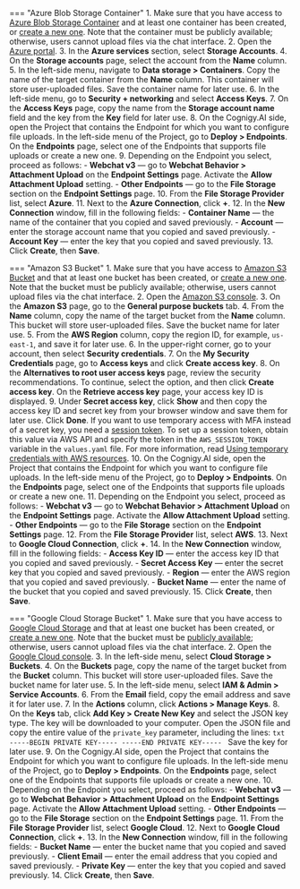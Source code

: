 

=== "Azure Blob Storage Container"
    1. Make sure that you have access to [Azure Blob Storage Container](https://learn.microsoft.com/en-us/azure/storage/blobs/storage-blobs-introduction) and at least one container has been created, or [create a new one](https://learn.microsoft.com/en-us/azure/storage/blobs/storage-quickstart-blobs-portal#create-a-container). Note that the container must be publicly available; otherwise, users cannot upload files via the chat interface.
    2. Open the [Azure portal](https://portal.azure.com/#home). 
    3. In the **Azure services** section, select **Storage Accounts**.
    4. On the **Storage accounts** page, select the account from the **Name** column.
    5. In the left-side menu, navigate to **Data storage > Containers**. Copy the name of the target container from the **Name** column. This container will store user-uploaded files. Save the container name for later use.
    6. In the left-side menu, go to **Security + networking** and select **Access Keys**. 
    7. On the **Access Keys** page, copy the name from the **Storage account name** field and the key from the **Key** field for later use. 
    8. On the Cognigy.AI side, open the Project that contains the Endpoint for which you want to configure file uploads. In the left-side menu of the Project, go to **Deploy > Endpoints**. On the **Endpoints** page, select one of the Endpoints that supports file uploads or create a new one.
    9. Depending on the Endpoint you select, proceed as follows:
        - **Webchat v3** — go to **Webchat Behavior > Attachment Upload** on the **Endpoint Settings** page. Activate the **Allow Attachment Upload** setting.
        - **Other Endpoints** — go to the **File Storage** section on the **Endpoint Settings** page.
    10. From the **File Storage Provider** list, select **Azure**. 
    11. Next to the **Azure Connection**, click **+**. 
    12. In the **New Connection** window, fill in the following fields:
        - **Container Name** — the name of the container that you copied and saved previously.
        - **Account** — enter the storage account name that you copied and saved previously.
        - **Account Key** — enter the key that you copied and saved previously.
    13. Click **Create**, then **Save**.

=== "Amazon S3 Bucket"
    1. Make sure that you have access to [Amazon S3 Bucket](https://docs.aws.amazon.com/AmazonS3/latest/userguide/Welcome.html) and that at least one bucket has been created, or [create a new one](https://docs.aws.amazon.com/AmazonS3/latest/userguide/create-bucket-overview.html). Note that the bucket must be publicly available; otherwise, users cannot upload files via the chat interface.
    2. Open the [Amazon S3 console](https://console.aws.amazon.com/s3/).
    3. On the **Amazon S3** page, go to the **General purpose buckets** tab.
    4. From the **Name** column, copy the name of the target bucket from the **Name** column. This bucket will store user-uploaded files. Save the bucket name for later use.
    5. From the **AWS Region** column, copy the region ID, for example, `us-east-1`, and save it for later use.
    6. In the upper-right corner, go to your account, then select **Security credentials**.
    7. On the **My Security Credentials** page, go to **Access keys** and click **Create access key**.
    8. On the **Alternatives to root user access keys** page, review the security recommendations. To continue, select the option, and then click **Create access key**. On the **Retrieve access key** page, your access key ID is displayed.
    9. Under **Secret access key**, click **Show** and then copy the access key ID and secret key from your browser window and save them for later use. Click **Done**. If you want to use temporary access with MFA instead of a secret key, you need a [session token](https://docs.aws.amazon.com/STS/latest/APIReference/API_GetSessionToken.html#:~:text=Returns%20a%20set%20of%20temporary,key%2C%20and%20a%20security%20token). To set up a session token, obtain this value via AWS API and specify the token in the `AWS_SESSION_TOKEN` variable in the `values.yaml` file. For more information, read [Using temporary credentials with AWS resources](https://docs.aws.amazon.com/IAM/latest/UserGuide/id_credentials_temp_use-resources.html). 
    10. On the Cognigy.AI side, open the Project that contains the Endpoint for which you want to configure file uploads. In the left-side menu of the Project, go to **Deploy > Endpoints**. On the **Endpoints** page, select one of the Endpoints that supports file uploads or create a new one.
    11. Depending on the Endpoint you select, proceed as follows:
        - **Webchat v3** — go to **Webchat Behavior > Attachment Upload** on the **Endpoint Settings** page. Activate the **Allow Attachment Upload** setting.
        - **Other Endpoints** — go to the **File Storage** section on the **Endpoint Settings** page.
    12. From the **File Storage Provider** list, select **AWS**. 
    13. Next to **Google Cloud Connection**, click **+**.
    14. In the **New Connection** window, fill in the following fields:
        - **Access Key ID** — enter the access key ID that you copied and saved previously.
        - **Secret Access Key** — enter the secret key that you copied and saved previously.
        - **Region** — enter the AWS region that you copied and saved previously.
        - **Bucket Name** — enter the name of the bucket that you copied and saved previously.
    15. Click **Create**, then **Save**.

=== "Google Cloud Storage Bucket"
    1. Make sure that you have access to [Google Cloud Storage](https://cloud.google.com/storage/docs/) and that at least one bucket has been created, or [create a new one](https://cloud.google.com/storage/docs/creating-buckets). Note that the bucket must be [publicly available](https://cloud.google.com/storage/docs/access-control/making-data-public); otherwise, users cannot upload files via the chat interface.
    2. Open the [Google Cloud console](https://console.cloud.google.com/).
    3. In the left-side menu, select **Cloud Storage > Buckets**.
    4. On the **Buckets** page, copy the name of the target bucket from the **Bucket** column. This bucket will store user-uploaded files. Save the bucket name for later use.
    5. In the left-side menu, select **IAM & Admin > Service Accounts**.
    6. From the **Email** field, copy the email address and save it for later use.
    7. In the **Actions** column, click **Actions > Manage Keys**.
    8. On the **Keys** tab, click **Add Key > Create New Key** and select the JSON key type. The key will be downloaded to your computer. Open the JSON file and copy the entire value of the `private_key` parameter, including the lines:
       ```txt
       -----BEGIN PRIVATE KEY-----
       -----END PRIVATE KEY-----
       ```
       Save the key for later use.
    9. On the Cognigy.AI side, open the Project that contains the Endpoint for which you want to configure file uploads. In the left-side menu of the Project, go to **Deploy > Endpoints**. On the **Endpoints** page, select one of the Endpoints that supports file uploads or create a new one.
    10. Depending on the Endpoint you select, proceed as follows:
        - **Webchat v3** — go to **Webchat Behavior > Attachment Upload** on the **Endpoint Settings** page. Activate the **Allow Attachment Upload** setting.
        - **Other Endpoints** — go to the **File Storage** section on the **Endpoint Settings** page.
    11. From the **File Storage Provider** list, select **Google Cloud**.
    12. Next to **Google Cloud Connection**, click **+**.
    13. In the **New Connection** window, fill in the following fields:
        - **Bucket Name** — enter the bucket name that you copied and saved previously.
        - **Client Email** — enter the email address that you copied and saved previously.
        - **Private Key** — enter the key that you copied and saved previously.
    14. Click **Create**, then **Save**.